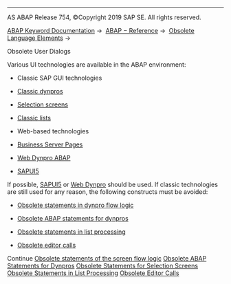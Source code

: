   

* * *

AS ABAP Release 754, ©Copyright 2019 SAP SE. All rights reserved.

[ABAP Keyword Documentation](javascript:call_link\('abenabap.htm'\)) →  [ABAP − Reference](javascript:call_link\('abenabap_reference.htm'\)) →  [Obsolete Language Elements](javascript:call_link\('abenabap_obsolete.htm'\)) → 

Obsolete User Dialogs

Various UI technologies are available in the ABAP environment:

-   Classic SAP GUI technologies

-   [Classic dynpros](javascript:call_link\('abenabap_dynpros.htm'\))

-   [Selection screens](javascript:call_link\('abenselection_screen.htm'\))

-   [Classic lists](javascript:call_link\('abenabap_dynpro_list.htm'\))

-   Web-based technologies

-   [Business Server Pages](javascript:call_link\('abenbusiness_server_pages_glosry.htm'\) "Glossary Entry")

-   [Web Dynpro ABAP](javascript:call_link\('abenweb_dynpro_glosry.htm'\) "Glossary Entry")

-   [SAPUI5](javascript:call_link\('abensapui5_glosry.htm'\) "Glossary Entry")

If possible, [SAPUI5](javascript:call_link\('abensapui5_glosry.htm'\) "Glossary Entry") or [Web Dynpro](javascript:call_link\('abenweb_dynpro_glosry.htm'\) "Glossary Entry") should be used. If classic technologies are still used for any reason, the following constructs must be avoided:

-   [Obsolete statements in dynpro flow logic](javascript:call_link\('abendynpro_obsolet.htm'\))

-   [Obsolete ABAP statements for dynpros](javascript:call_link\('abenabap_dynpro_obsolet.htm'\))

-   [Obsolete statements in list processing](javascript:call_link\('abenlists_obsolete.htm'\))

-   [Obsolete editor calls](javascript:call_link\('abentexteditor.htm'\))

Continue
[Obsolete statements of the screen flow logic](javascript:call_link\('abendynpro_obsolet.htm'\))
[Obsolete ABAP Statements for Dynpros](javascript:call_link\('abenabap_dynpro_obsolet.htm'\))
[Obsolete Statements for Selection Screens](javascript:call_link\('abenselscreen_obsolete.htm'\))
[Obsolete Statements in List Processing](javascript:call_link\('abenlists_obsolete.htm'\))
[Obsolete Editor Calls](javascript:call_link\('abentexteditor.htm'\))